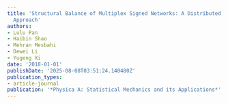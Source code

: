 ```yaml
---
title: 'Structural Balance of Multiplex Signed Networks: A Distributed Data-driven
  Approach'
authors:
- Lulu Pan
- Haibin Shao
- Mehran Mesbahi
- Dewei Li
- Yugeng Xi
date: '2018-01-01'
publishDate: '2025-08-08T03:51:24.140480Z'
publication_types:
- article-journal
publication: '*Physica A: Statistical Mechanics and its Applications*'
---
```


